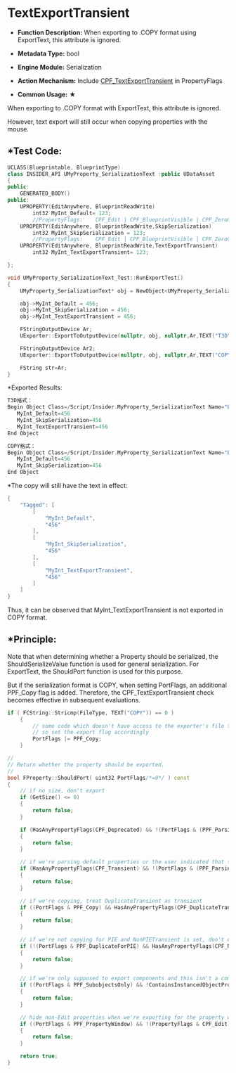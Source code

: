 # TextExportTransient

- **Function Description:** When exporting to .COPY format using ExportText, this attribute is ignored.

- **Metadata Type:** bool
- **Engine Module:** Serialization
- **Action Mechanism:** Include [CPF_TextExportTransient](../../../Flags/EPropertyFlags/CPF_TextExportTransient.md) in PropertyFlags
- **Common Usage:** ★

When exporting to .COPY format with ExportText, this attribute is ignored.

However, text export will still occur when copying properties with the mouse.

## *Test Code:

```cpp
UCLASS(Blueprintable, BlueprintType)
class INSIDER_API UMyProperty_SerializationText :public UDataAsset
{
public:
	GENERATED_BODY()
public:
	UPROPERTY(EditAnywhere, BlueprintReadWrite)
		int32 MyInt_Default= 123;
		//PropertyFlags:	CPF_Edit | CPF_BlueprintVisible | CPF_ZeroConstructor | CPF_IsPlainOldData | CPF_NoDestructor | CPF_HasGetValueTypeHash | CPF_NativeAccessSpecifierPublic | CPF_SkipSerialization
	UPROPERTY(EditAnywhere, BlueprintReadWrite,SkipSerialization)
		int32 MyInt_SkipSerialization = 123;
		//PropertyFlags:	CPF_Edit | CPF_BlueprintVisible | CPF_ZeroConstructor | CPF_IsPlainOldData | CPF_NoDestructor | CPF_TextExportTransient | CPF_HasGetValueTypeHash | CPF_NativeAccessSpecifierPublic
	UPROPERTY(EditAnywhere, BlueprintReadWrite,TextExportTransient)
		int32 MyInt_TextExportTransient= 123;

};

void UMyProperty_SerializationText_Test::RunExportTest()
{
	UMyProperty_SerializationText* obj = NewObject<UMyProperty_SerializationText>(GetTransientPackage());

	obj->MyInt_Default = 456;
	obj->MyInt_SkipSerialization = 456;
	obj->MyInt_TextExportTransient = 456;

	FStringOutputDevice Ar;
	UExporter::ExportToOutputDevice(nullptr, obj, nullptr,Ar,TEXT("T3D"), 3);

	FStringOutputDevice Ar2;
	UExporter::ExportToOutputDevice(nullptr, obj, nullptr,Ar,TEXT("COPY"), 3);

	FString str=Ar;
}
```

*Exported Results:

```cpp
T3D格式：
Begin Object Class=/Script/Insider.MyProperty_SerializationText Name="BP_SerializationText" ExportPath="/Script/Insider.MyProperty_SerializationText'/Game/Property/BP_SerializationText.BP_SerializationText'"
   MyInt_Default=456
   MyInt_SkipSerialization=456
   MyInt_TextExportTransient=456
End Object

COPY格式：
Begin Object Class=/Script/Insider.MyProperty_SerializationText Name="BP_SerializationText" ExportPath="/Script/Insider.MyProperty_SerializationText'/Game/Property/BP_SerializationText.BP_SerializationText'"
   MyInt_Default=456
   MyInt_SkipSerialization=456
End Object
```

*The copy will still have the text in effect:

```cpp
{
	"Tagged": [
		[
			"MyInt_Default",
			"456"
		],
		[
			"MyInt_SkipSerialization",
			"456"
		],
		[
			"MyInt_TextExportTransient",
			"456"
		]
	]
}
```

Thus, it can be observed that MyInt_TextExportTransient is not exported in COPY format.

## *Principle:

Note that when determining whether a Property should be serialized, the ShouldSerializeValue function is used for general serialization. For ExportText, the ShouldPort function is used for this purpose.

But if the serialization format is COPY, when setting PortFlags, an additional PPF_Copy flag is added. Therefore, the CPF_TextExportTransient check becomes effective in subsequent evaluations.

```cpp
if ( FCString::Stricmp(FileType, TEXT("COPY")) == 0 )
	{
		// some code which doesn't have access to the exporter's file type needs to handle copy/paste differently than exporting to file,
		// so set the export flag accordingly
		PortFlags |= PPF_Copy;
	}

//
// Return whether the property should be exported.
//
bool FProperty::ShouldPort( uint32 PortFlags/*=0*/ ) const
{
	// if no size, don't export
	if (GetSize() <= 0)
	{
		return false;
	}

	if (HasAnyPropertyFlags(CPF_Deprecated) && !(PortFlags & (PPF_ParsingDefaultProperties | PPF_UseDeprecatedProperties)))
	{
		return false;
	}

	// if we're parsing default properties or the user indicated that transient properties should be included
	if (HasAnyPropertyFlags(CPF_Transient) && !(PortFlags & (PPF_ParsingDefaultProperties | PPF_IncludeTransient)))
	{
		return false;
	}

	// if we're copying, treat DuplicateTransient as transient
	if ((PortFlags & PPF_Copy) && HasAnyPropertyFlags(CPF_DuplicateTransient | CPF_TextExportTransient) && !(PortFlags & (PPF_ParsingDefaultProperties | PPF_IncludeTransient)))
	{
		return false;
	}

	// if we're not copying for PIE and NonPIETransient is set, don't export
	if (!(PortFlags & PPF_DuplicateForPIE) && HasAnyPropertyFlags(CPF_NonPIEDuplicateTransient))
	{
		return false;
	}

	// if we're only supposed to export components and this isn't a component property, don't export
	if ((PortFlags & PPF_SubobjectsOnly) && !ContainsInstancedObjectProperty())
	{
		return false;
	}

	// hide non-Edit properties when we're exporting for the property window
	if ((PortFlags & PPF_PropertyWindow) && !(PropertyFlags & CPF_Edit))
	{
		return false;
	}

	return true;
}
```